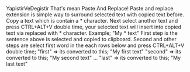 ﻿YapistirVeDegistir
That&#39;s mean Paste And Replace!
Paste and replace extension is simple way to surround selected text with copied text before.
Copy a text which is contain a * character.
Next select another text and press CTRL+ALT+V double time, your selected text will insert into copied text via replaced with * character.
Example;
"My * text"
First step is the sentence above is selected and copied to clipboard. Second and other steps are select first word in the each rows below and press CTRL+ALT+V double time;
"first" => its converted to this; "My first text"
"second" => its converted to this; "My second text"
...
"last" => its converted to this; "My last text"
